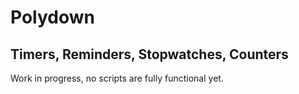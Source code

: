 # Polydown

## Timers, Reminders, Stopwatches, Counters

Work in progress, no scripts are fully functional yet.
